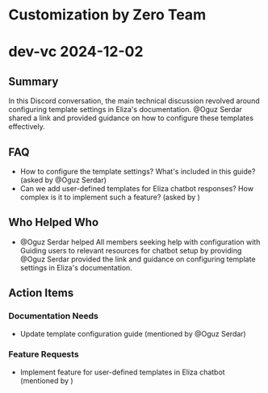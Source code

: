 # Customization by Zero Team

# dev-vc 2024-12-02

## Summary
In this Discord conversation, the main technical discussion revolved around configuring template settings in Eliza's documentation. @Oguz Serdar shared a link and provided guidance on how to configure these templates effectively.

## FAQ
- How to configure the template settings? What's included in this guide? (asked by @Oguz Serdar)
- Can we add user-defined templates for Eliza chatbot responses? How complex is it to implement such a feature? (asked by )

## Who Helped Who
- @Oguz Serdar helped All members seeking help with configuration with Guiding users to relevant resources for chatbot setup by providing @Oguz Serdar provided the link and guidance on configuring template settings in Eliza's documentation.

## Action Items

### Documentation Needs
- Update template configuration guide (mentioned by @Oguz Serdar)

### Feature Requests
- Implement feature for user-defined templates in Eliza chatbot (mentioned by )